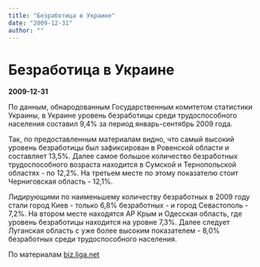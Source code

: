 ```yaml
---
title: "Безработица в Украине"
date: "2009-12-31"
author: ""
---
```


# Безработица в Украине

**2009-12-31** 

По данным, обнародованным Государственным комитетом статистики Украины, в Украине уровень безработицы среди трудоспособного населения составил 9,4% за период январь-сентябрь 2009 года.

Так, по предоставленным материалам видно, что самый высокий уровень безработицы был зафиксирован в Ровенской области и составляет 13,5%. Далее самое большое количество безработных трудоспособного возраста находится в Сумской и Тернопольской областях - по 12,2%. На третьем месте по этому показателю стоит Черниговская область - 12,1%.

Лидирующими по наименьшему количеству безработных в 2009 году стали город Киев - только 6,8% безработных - и город Севастополь - 7,2%. На втором месте находятся АР Крым и Одесская область, где уровень безработицы находится на уровне 7,3%. Далее следует Луганская область с уже более высоким показателем - 8,0% безработных среди трудоспособного населения.

По материалам [biz.liga.net](http://biz.liga.net/)